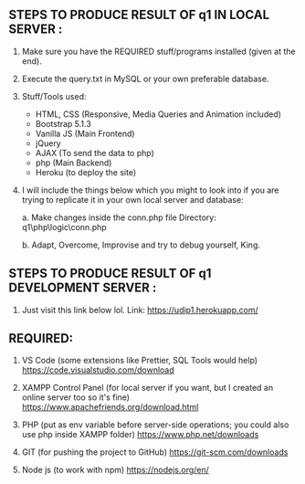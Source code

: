 ## STEPS TO PRODUCE RESULT OF q1 IN LOCAL SERVER :

1. Make sure you have the REQUIRED stuff/programs installed (given at the end).

2. Execute the query.txt in MySQL or your own preferable database.

3. Stuff/Tools used:

   - HTML, CSS (Responsive, Media Queries and Animation included)
   - Bootstrap 5.1.3
   - Vanilla JS (Main Frontend)
   - jQuery
   - AJAX (To send the data to php)
   - php (Main Backend)
   - Heroku (to deploy the site)

4. I will include the things below which you might to look into if you are trying to replicate it in your own local server and database:

   a. Make changes inside the conn.php file
   Directory: q1\php\logic\conn.php

   b. Adapt, Overcome, Improvise and try to debug yourself, King.

## STEPS TO PRODUCE RESULT OF q1 DEVELOPMENT SERVER :

1. Just visit this link below lol.
   Link: https://udip1.herokuapp.com/

## REQUIRED:

1. VS Code (some extensions like Prettier, SQL Tools would help)
   https://code.visualstudio.com/download

2. XAMPP Control Panel (for local server if you want, but I created an online server too so it's fine)
   https://www.apachefriends.org/download.html

3. PHP (put as env variable before server-side operations; you could also use php inside XAMPP folder)
   https://www.php.net/downloads

4. GIT (for pushing the project to GitHub)
   https://git-scm.com/downloads

5. Node js (to work with npm)
   https://nodejs.org/en/

